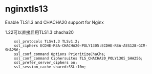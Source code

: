 # nginxtls13
Enable TLS1.3 and CHACHA20 support for Nginx

1.22可以直接启用TLS1.3 chacha20  
```  
    ssl_protocols TLSv1.3 TLSv1.2;
    ssl_ciphers ECDHE-RSA-CHACHA20-POLY1305:ECDHE-RSA-AES128-GCM-SHA256;
    ssl_conf_command Options PrioritizeChaCha;
    ssl_conf_command Ciphersuites TLS_CHACHA20_POLY1305_SHA256;
    ssl_prefer_server_ciphers on;
    ssl_session_cache shared:SSL:10m;
```  
